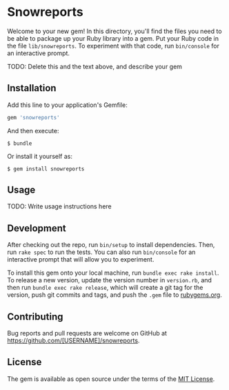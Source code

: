 # Snowreports

Welcome to your new gem! In this directory, you'll find the files you need to be able to package up your Ruby library into a gem. Put your Ruby code in the file `lib/snowreports`. To experiment with that code, run `bin/console` for an interactive prompt.

TODO: Delete this and the text above, and describe your gem

## Installation

Add this line to your application's Gemfile:

```ruby
gem 'snowreports'
```

And then execute:

    $ bundle

Or install it yourself as:

    $ gem install snowreports

## Usage

TODO: Write usage instructions here

## Development

After checking out the repo, run `bin/setup` to install dependencies. Then, run `rake spec` to run the tests. You can also run `bin/console` for an interactive prompt that will allow you to experiment.

To install this gem onto your local machine, run `bundle exec rake install`. To release a new version, update the version number in `version.rb`, and then run `bundle exec rake release`, which will create a git tag for the version, push git commits and tags, and push the `.gem` file to [rubygems.org](https://rubygems.org).

## Contributing

Bug reports and pull requests are welcome on GitHub at https://github.com/[USERNAME]/snowreports.

## License

The gem is available as open source under the terms of the [MIT License](http://opensource.org/licenses/MIT).

